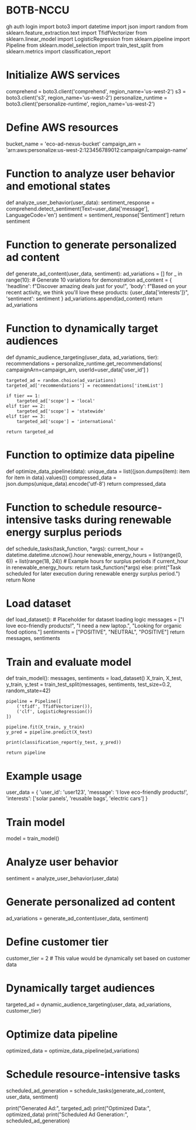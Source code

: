 # BOTB-NCCU
gh auth login
import boto3
import datetime
import json
import random
from sklearn.feature_extraction.text import TfidfVectorizer
from sklearn.linear_model import LogisticRegression
from sklearn.pipeline import Pipeline
from sklearn.model_selection import train_test_split
from sklearn.metrics import classification_report

# Initialize AWS services
comprehend = boto3.client('comprehend', region_name='us-west-2')
s3 = boto3.client('s3', region_name='us-west-2')
personalize_runtime = boto3.client('personalize-runtime', region_name='us-west-2')

# Define AWS resources
bucket_name = 'eco-ad-nexus-bucket'
campaign_arn = 'arn:aws:personalize:us-west-2:123456789012:campaign/campaign-name'

# Function to analyze user behavior and emotional states
def analyze_user_behavior(user_data):
    sentiment_response = comprehend.detect_sentiment(Text=user_data['message'], LanguageCode='en')
    sentiment = sentiment_response['Sentiment']
    return sentiment

# Function to generate personalized ad content
def generate_ad_content(user_data, sentiment):
    ad_variations = []
    for _ in range(10):  # Generate 10 variations for demonstration
        ad_content = {
            'headline': f"Discover amazing deals just for you!",
            'body': f"Based on your recent activity, we think you'll love these products: {user_data['interests']}",
            'sentiment': sentiment
        }
        ad_variations.append(ad_content)
    return ad_variations

# Function to dynamically target audiences
def dynamic_audience_targeting(user_data, ad_variations, tier):
    recommendations = personalize_runtime.get_recommendations(
        campaignArn=campaign_arn,
        userId=user_data['user_id']
    )
    
    targeted_ad = random.choice(ad_variations)
    targeted_ad['recommendations'] = recommendations['itemList']
    
    if tier == 1:
        targeted_ad['scope'] = 'local'
    elif tier == 2:
        targeted_ad['scope'] = 'statewide'
    elif tier == 3:
        targeted_ad['scope'] = 'international'
    
    return targeted_ad

# Function to optimize data pipeline
def optimize_data_pipeline(data):
    unique_data = list({json.dumps(item): item for item in data}.values())
    compressed_data = json.dumps(unique_data).encode('utf-8')
    return compressed_data

# Function to schedule resource-intensive tasks during renewable energy surplus periods
def schedule_tasks(task_function, *args):
    current_hour = datetime.datetime.utcnow().hour
    renewable_energy_hours = list(range(0, 6)) + list(range(18, 24))  # Example hours for surplus periods
    if current_hour in renewable_energy_hours:
        return task_function(*args)
    else:
        print("Task scheduled for later execution during renewable energy surplus period.")
        return None

# Load dataset
def load_dataset():
    # Placeholder for dataset loading logic
    messages = ["I love eco-friendly products!", "I need a new laptop.", "Looking for organic food options."]
    sentiments = ["POSITIVE", "NEUTRAL", "POSITIVE"]
    return messages, sentiments

# Train and evaluate model
def train_model():
    messages, sentiments = load_dataset()
    X_train, X_test, y_train, y_test = train_test_split(messages, sentiments, test_size=0.2, random_state=42)

    pipeline = Pipeline([
        ('tfidf', TfidfVectorizer()),
        ('clf', LogisticRegression())
    ])

    pipeline.fit(X_train, y_train)
    y_pred = pipeline.predict(X_test)
    
    print(classification_report(y_test, y_pred))

    return pipeline

# Example usage
user_data = {
    'user_id': 'user123',
    'message': 'I love eco-friendly products!',
    'interests': ['solar panels', 'reusable bags', 'electric cars']
}

# Train model
model = train_model()

# Analyze user behavior
sentiment = analyze_user_behavior(user_data)

# Generate personalized ad content
ad_variations = generate_ad_content(user_data, sentiment)

# Define customer tier
customer_tier = 2  # This value would be dynamically set based on customer data

# Dynamically target audiences
targeted_ad = dynamic_audience_targeting(user_data, ad_variations, customer_tier)

# Optimize data pipeline
optimized_data = optimize_data_pipeline(ad_variations)

# Schedule resource-intensive tasks
scheduled_ad_generation = schedule_tasks(generate_ad_content, user_data, sentiment)

print("Generated Ad:", targeted_ad)
print("Optimized Data:", optimized_data)
print("Scheduled Ad Generation:", scheduled_ad_generation)
